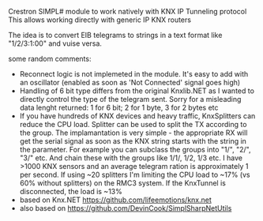 Crestron SIMPL# module to work natively with KNX IP Tunneling protocol
This allows working directly with generic IP KNX routers

The idea is to convert EIB telegrams to strings in a text format like "1/2/3:1:00" and vuise versa.

some random comments:
- Reconnect logic is not implemeted in the module. It's easy to add with an oscillator (enabled as soon as 'Not Connected' signal goes high)
- Handling of 6 bit type differs from the original Knxlib.NET as I wanted to directly control the type of the telegram sent. Sorry for a misleading data lenght returned: 1 for 6 bit; 2 for 1 byte, 3 for 2 bytes etc
- If you have hundreds of KNX devices and heavy traffic, KnxSplitters can reduce the CPU load. Splitter can be used to split the TX according to the group. The implamantation is very simple - the appropriate RX will get the serial signal as soon as the KNX string starts with the string in the parameter. For example you can subclass the groups into "1/", "2/", "3/" etc. And chain these with the groups like 1/1/, 1/2, 1/3 etc. I have >1000 KNX sensors and an average telegram ration is approximately 1 per second. If using ~20 splitters I'm limiting the CPU load to ~17% (vs 60% without splitters) on the RMC3 system. If the KnxTunnel is disconnected, the  load is ~13%
- based on Knx.NET https://github.com/lifeemotions/knx.net
- also based on https://github.com/DevinCook/SimplSharpNetUtils
